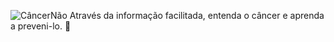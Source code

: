 ![CâncerNão](https://github.com/user-attachments/assets/09e51909-f9d8-46fe-970f-c69dd07d2869)
Através da informação facilitada, entenda o câncer e aprenda a preveni-lo. :hibiscus:
